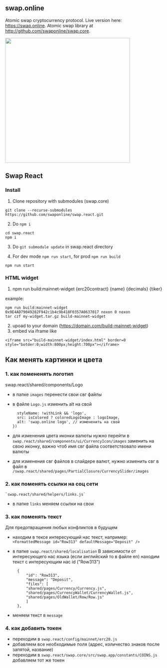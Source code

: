 ## swap.online

Atomic swap cryptocurrency protocol. Live version here: https://swap.online. Atomic swap library at http://github.com/swaponline/swap.core.

<img src="https://user-images.githubusercontent.com/2914674/55753139-48666900-5a52-11e9-8814-4b38b0372529.gif" data-canonical-src="https://wiki.swap.online/widg_2.gif" width="400"  />

## Swap  React

### Install

1) Clone repository with submodules (swap.core)
```
git clone --recurse-submodules https://github.com/swaponline/swap.react.git
```

2) Do `npm i` <br />
```
cd swap.react
npm i
```

3) Do `git submodule update` in swap.react directory

4) For dev mode `npm run start`, for prod `npm run build`

```
npm run start
```

### HTML widget
1. npm run build:mainnet-widget {erc20contract} {name} {decimals} {tiker}

example:
```
npm run build:mainnet-widget 0x9E4AD79049282F942c1b4c9b418F0357A0637017 noxon 0 noxon
tar czf my-widget.tar.gz build-mainnet-widget
```
2. upoad to your domain (https://domain.com/build-mainnet-widget)
3. embed via iframe like 
```
<iframe src="build-mainnet-widget/index.html" border=0 style="botder:0;width:800px;height:700px"></iframe>
```
 
## Как менять картинки и цвета

### 1. как помененять логотип
swap.react/shared/components/Logo
* в папке `images` перенести свои свг файлы
* в файле `Logo.js` изменить alt на свой  

    ```const imgNode = React.createElement('img', {
      styleName: !withLink && 'logo',
      src: isColored ? coloredLogoImage : logoImage,
      alt: 'swap.online logo', // измененить на свой
    })
    ```
* для изменения цвета иконки валюты нужно перейти в `swap.react/shared/components/ui/CurrencyIcon/images`
    заменить на свою иконку, важно чтоб имя свг файла соответствовало имени валюты
* для изменения свг файлов в слайдере валют, нужно изменить свг в файл в `/swap.react/shared/pages/PartialClosure/CurrencySlider/images`

### 2. как поменять ссылки на соц сети
    `swap.react/shared/helpers/links.js`
* в папке `links` меняем ссылки на свои

### 3.  как поменять текст
   Для предотвращения любых конфликтов в будущем 
   * находим в тексе интересующий нас текст, например: 
        ``` <FormattedMessage id="Row313" defaultMessage="Deposit" />  ```

   * в папке `swap.react/shared/localisation`
     В зависимости от интересующего нас языка (если английский то в файле en) 
     находим текст с интересующим нас id ("Row313")

      ```
        {
            "id": "Row313",
            "message": "Deposit",
            "files": [
            "shared/pages/Currency/Currency.js",
            "shared/pages/CurrencyWallet/CurrencyWallet.js",
            "shared/pages/OldWallet/Row/Row.js"
            ]
        },
      ```

   * меняем текст в `message`

### 4. как добавить токен

   * переходим в `swap.react/config/mainnet/erc20.js`
   * добавляем все необходимые поля (адрес, количество знаков после запятой, название)
   * переходим в `swap.react/swap.core/src/swap.app/constants/COINS.js` добавляем тот же токен




 


